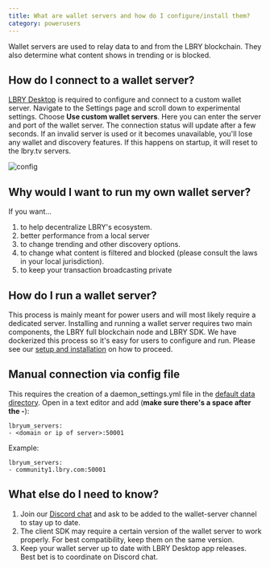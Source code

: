 ```yaml
---
title: What are wallet servers and how do I configure/install them?
category: powerusers
---
```


Wallet servers are used to relay data to and from the LBRY blockchain. They also determine what content shows in trending or is blocked.

## How do I connect to a wallet server?

[LBRY Desktop](https://lbry.com/get) is required to configure and connect to a custom wallet server. Navigate to the Settings page and scroll down to experimental settings. Choose **Use custom wallet servers**. Here you can enter the server and port of the wallet server. The connection status will update after a few seconds. If an invalid server is used or it becomes unavailable, you'll lose any wallet and discovery features. If this happens on startup, it will reset to the lbry.tv servers.

![config](https://spee.ch/@lbrynews:0/wallet-servers.jpeg)

## Why would I want to run my own wallet server?

If you want...

1.  to help decentralize LBRY's ecosystem.
1.  better performance from a local server
1.  to change trending and other discovery options.
1.  to change what content is filtered and blocked (please consult the laws in your local jurisdiction).
1.  to keep your transaction broadcasting private

## How do I run a wallet server?

This process is mainly meant for power users and will most likely require a dedicated server. Installing and running a wallet server requires two main components, the LBRY full blockchain node and LBRY SDK. We have dockerized this process so it's easy for users to configure and run. Please see our [setup and installation](https://lbry.tech/resources/wallet-server) on how to proceed.

## Manual connection via config file

This requires the creation of a daemon_settings.yml file in the [default data directory](/faq/lbry-directories). Open in a text editor and add (**make sure there's a space after the -**):
```
lbryum_servers: 
- <domain or ip of server>:50001
```

Example:
```
lbryum_servers: 
- community1.lbry.com:50001
```

## What else do I need to know?

1.  Join our [Discord chat](https://chat.lbry.com) and ask to be added to the wallet-server channel to stay up to date.
1.  The client SDK may require a certain version of the wallet server to work properly. For best compatibility, keep them on the same version.
1.  Keep your wallet server up to date with LBRY Desktop app releases. Best bet is to coordinate on Discord chat.
